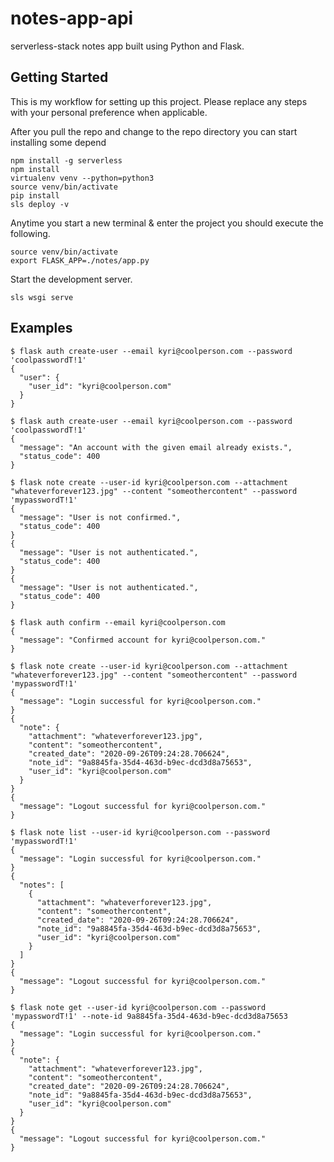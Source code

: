 # notes-app-api
serverless-stack notes app built using Python and Flask.

## Getting Started
This is my workflow for setting up this project. Please replace any steps with your personal preference when applicable.


After you pull the repo and change to the repo directory you can start installing some depend
```
npm install -g serverless
npm install
virtualenv venv --python=python3
source venv/bin/activate
pip install
sls deploy -v
```

Anytime you start a new terminal & enter the project you should execute the following.

```
source venv/bin/activate
export FLASK_APP=./notes/app.py
```

Start the development server.
```
sls wsgi serve
```

## Examples
```
$ flask auth create-user --email kyri@coolperson.com --password 'coolpasswordT!1'
{
  "user": {
    "user_id": "kyri@coolperson.com"
  }
}

$ flask auth create-user --email kyri@coolperson.com --password 'coolpasswordT!1'
{
  "message": "An account with the given email already exists.",
  "status_code": 400
}

$ flask note create --user-id kyri@coolperson.com --attachment "whateverforever123.jpg" --content "someothercontent" --password 'mypasswordT!1'
{
  "message": "User is not confirmed.",
  "status_code": 400
}
{
  "message": "User is not authenticated.",
  "status_code": 400
}
{
  "message": "User is not authenticated.",
  "status_code": 400
}

$ flask auth confirm --email kyri@coolperson.com
{
  "message": "Confirmed account for kyri@coolperson.com."
}

$ flask note create --user-id kyri@coolperson.com --attachment "whateverforever123.jpg" --content "someothercontent" --password 'mypasswordT!1'
{
  "message": "Login successful for kyri@coolperson.com."
}
{
  "note": {
    "attachment": "whateverforever123.jpg",
    "content": "someothercontent",
    "created_date": "2020-09-26T09:24:28.706624",
    "note_id": "9a8845fa-35d4-463d-b9ec-dcd3d8a75653",
    "user_id": "kyri@coolperson.com"
  }
}
{
  "message": "Logout successful for kyri@coolperson.com."
}

$ flask note list --user-id kyri@coolperson.com --password 'mypasswordT!1'
{
  "message": "Login successful for kyri@coolperson.com."
}
{
  "notes": [
    {
      "attachment": "whateverforever123.jpg",
      "content": "someothercontent",
      "created_date": "2020-09-26T09:24:28.706624",
      "note_id": "9a8845fa-35d4-463d-b9ec-dcd3d8a75653",
      "user_id": "kyri@coolperson.com"
    }
  ]
}
{
  "message": "Logout successful for kyri@coolperson.com."
}

$ flask note get --user-id kyri@coolperson.com --password 'mypasswordT!1' --note-id 9a8845fa-35d4-463d-b9ec-dcd3d8a75653
{
  "message": "Login successful for kyri@coolperson.com."
}
{
  "note": {
    "attachment": "whateverforever123.jpg",
    "content": "someothercontent",
    "created_date": "2020-09-26T09:24:28.706624",
    "note_id": "9a8845fa-35d4-463d-b9ec-dcd3d8a75653",
    "user_id": "kyri@coolperson.com"
  }
}
{
  "message": "Logout successful for kyri@coolperson.com."
}
```
